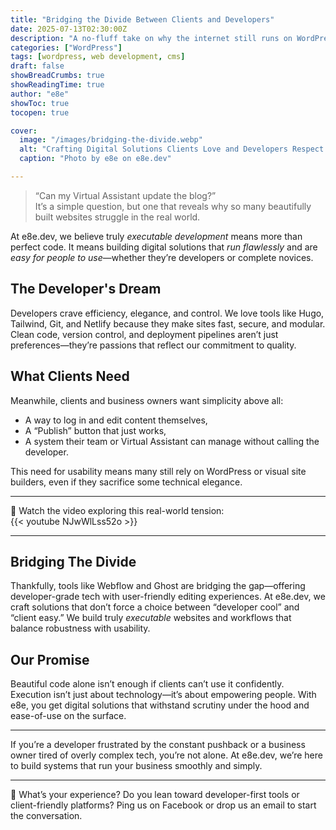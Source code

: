 ```yaml
---
title: "Bridging the Divide Between Clients and Developers"
date: 2025-07-13T02:30:00Z
description: "A no-fluff take on why the internet still runs on WordPress—even when developers beg for better options."
categories: ["WordPress"]
tags: [wordpress, web development, cms]
draft: false
showBreadCrumbs: true
showReadingTime: true
author: "e8e"
showToc: true
tocopen: true

cover:
  image: "/images/bridging-the-divide.webp"
  alt: "Crafting Digital Solutions Clients Love and Developers Respect."
  caption: "Photo by e8e on e8e.dev"

---
```


> “Can my Virtual Assistant update the blog?”  
> It’s a simple question, but one that reveals why so many beautifully built websites struggle in the real world.

At e8e.dev, we believe truly *executable development* means more than perfect code. It means building digital solutions that *run flawlessly* and are *easy for people to use*—whether they’re developers or complete novices.

## The Developer's Dream

Developers crave efficiency, elegance, and control. We love tools like Hugo, Tailwind, Git, and Netlify because they make sites fast, secure, and modular. Clean code, version control, and deployment pipelines aren’t just preferences—they’re passions that reflect our commitment to quality.

## What Clients Need

Meanwhile, clients and business owners want simplicity above all:  
- A way to log in and edit content themselves,  
- A “Publish” button that just works,  
- A system their team or Virtual Assistant can manage without calling the developer.

This need for usability means many still rely on WordPress or visual site builders, even if they sacrifice some technical elegance.

***

🎥 Watch the video exploring this real-world tension:  
{{< youtube NJwWlLss52o >}}

***

## Bridging The Divide

Thankfully, tools like Webflow and Ghost are bridging the gap—offering developer-grade tech with user-friendly editing experiences. At e8e.dev, we craft solutions that don’t force a choice between “developer cool” and “client easy.” We build truly *executable* websites and workflows that balance robustness with usability.

## Our Promise

Beautiful code alone isn’t enough if clients can’t use it confidently. Execution isn’t just about technology—it’s about empowering people. With e8e, you get digital solutions that withstand scrutiny under the hood and ease-of-use on the surface.

***

If you’re a developer frustrated by the constant pushback or a business owner tired of overly complex tech, you’re not alone. At e8e.dev, we’re here to build systems that run your business smoothly and simply.

***

💬 What’s your experience? Do you lean toward developer-first tools or client-friendly platforms? Ping us on Facebook or drop us an email to start the conversation.

